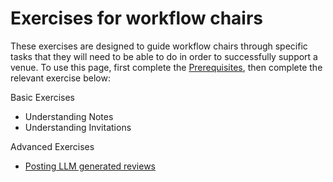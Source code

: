 # Exercises for workflow chairs

These exercises are designed to guide workflow chairs through specific tasks that they will need to be able to do in order to successfully support a venue. To use this page, first complete the [Prerequisites](prerequisites.md), then complete the relevant exercise below:



Basic Exercises

* Understanding Notes
* Understanding Invitations



Advanced Exercises

* [Posting LLM generated reviews](exercise-posting-llm-generated-reviews.md)

